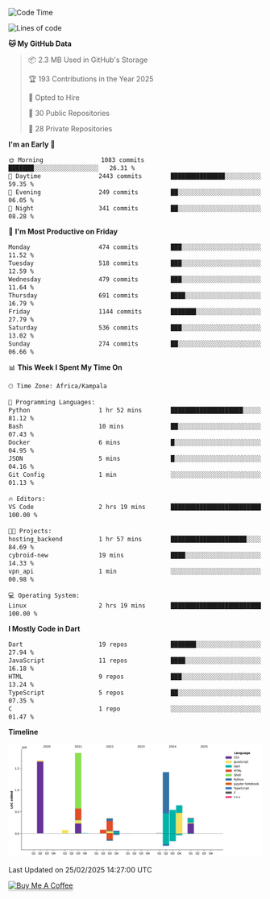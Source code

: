 <!--START_SECTION:waka-->
![Code Time](http://img.shields.io/badge/Code%20Time-949%20hrs%209%20mins-blue)

![Lines of code](https://img.shields.io/badge/From%20Hello%20World%20I%27ve%20Written-7.1%20million%20lines%20of%20code-blue)

**🐱 My GitHub Data** 

> 📦 2.3 MB Used in GitHub's Storage 
 > 
> 🏆 193 Contributions in the Year 2025
 > 
> 💼 Opted to Hire
 > 
> 📜 30 Public Repositories 
 > 
> 🔑 28 Private Repositories 
 > 
**I'm an Early 🐤** 

```text
🌞 Morning                1083 commits        ███████░░░░░░░░░░░░░░░░░░   26.31 % 
🌆 Daytime                2443 commits        ███████████████░░░░░░░░░░   59.35 % 
🌃 Evening                249 commits         ██░░░░░░░░░░░░░░░░░░░░░░░   06.05 % 
🌙 Night                  341 commits         ██░░░░░░░░░░░░░░░░░░░░░░░   08.28 % 
```
📅 **I'm Most Productive on Friday** 

```text
Monday                   474 commits         ███░░░░░░░░░░░░░░░░░░░░░░   11.52 % 
Tuesday                  518 commits         ███░░░░░░░░░░░░░░░░░░░░░░   12.59 % 
Wednesday                479 commits         ███░░░░░░░░░░░░░░░░░░░░░░   11.64 % 
Thursday                 691 commits         ████░░░░░░░░░░░░░░░░░░░░░   16.79 % 
Friday                   1144 commits        ███████░░░░░░░░░░░░░░░░░░   27.79 % 
Saturday                 536 commits         ███░░░░░░░░░░░░░░░░░░░░░░   13.02 % 
Sunday                   274 commits         ██░░░░░░░░░░░░░░░░░░░░░░░   06.66 % 
```


📊 **This Week I Spent My Time On** 

```text
🕑︎ Time Zone: Africa/Kampala

💬 Programming Languages: 
Python                   1 hr 52 mins        ████████████████████░░░░░   81.12 % 
Bash                     10 mins             ██░░░░░░░░░░░░░░░░░░░░░░░   07.43 % 
Docker                   6 mins              █░░░░░░░░░░░░░░░░░░░░░░░░   04.95 % 
JSON                     5 mins              █░░░░░░░░░░░░░░░░░░░░░░░░   04.16 % 
Git Config               1 min               ░░░░░░░░░░░░░░░░░░░░░░░░░   01.13 % 

🔥 Editors: 
VS Code                  2 hrs 19 mins       █████████████████████████   100.00 % 

🐱‍💻 Projects: 
hosting_backend          1 hr 57 mins        █████████████████████░░░░   84.69 % 
cybroid-new              19 mins             ████░░░░░░░░░░░░░░░░░░░░░   14.33 % 
vpn_api                  1 min               ░░░░░░░░░░░░░░░░░░░░░░░░░   00.98 % 

💻 Operating System: 
Linux                    2 hrs 19 mins       █████████████████████████   100.00 % 
```

**I Mostly Code in Dart** 

```text
Dart                     19 repos            ███████░░░░░░░░░░░░░░░░░░   27.94 % 
JavaScript               11 repos            ████░░░░░░░░░░░░░░░░░░░░░   16.18 % 
HTML                     9 repos             ███░░░░░░░░░░░░░░░░░░░░░░   13.24 % 
TypeScript               5 repos             ██░░░░░░░░░░░░░░░░░░░░░░░   07.35 % 
C                        1 repo              ░░░░░░░░░░░░░░░░░░░░░░░░░   01.47 % 
```



**Timeline**

![Lines of Code chart](https://raw.githubusercontent.com/drexhacker/drexhacker/main/assets/bar_graph.png)


 Last Updated on 25/02/2025 14:27:00 UTC
<!--END_SECTION:waka-->

<a href="https://www.buymeacoffee.com/drexsoftorg" target="_blank"><img src="https://www.buymeacoffee.com/assets/img/custom_images/orange_img.png" alt="Buy Me A Coffee" style="height: 41px !important;width: 174px !important;box-shadow: 0px 3px 2px 0px rgba(190, 190, 190, 0.5) !important;-webkit-box-shadow: 0px 3px 2px 0px rgba(190, 190, 190, 0.5) !important;" ></a>


<!---
drexhacker/drexhacker is a ✨ special ✨ repository because its `README.md` (this file) appears on your GitHub profile.
You can click the Preview link to take a look at your changes.
--->
